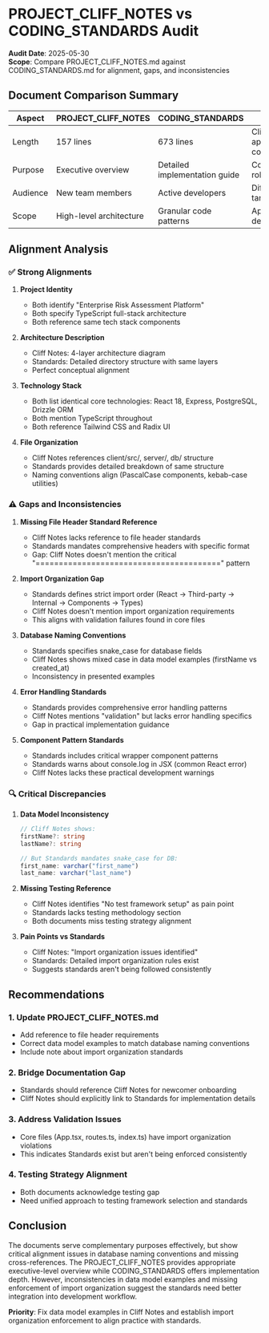 # PROJECT_CLIFF_NOTES vs CODING_STANDARDS Audit

**Audit Date**: 2025-05-30  
**Scope**: Compare PROJECT_CLIFF_NOTES.md against CODING_STANDARDS.md for alignment, gaps, and inconsistencies

## Document Comparison Summary

| Aspect | PROJECT_CLIFF_NOTES | CODING_STANDARDS | Status |
|--------|-------------------|------------------|---------|
| Length | 157 lines | 673 lines | Cliff Notes appropriately concise |
| Purpose | Executive overview | Detailed implementation guide | Complementary roles |
| Audience | New team members | Active developers | Different targets |
| Scope | High-level architecture | Granular code patterns | Appropriate depth |

## Alignment Analysis

### ✅ Strong Alignments

1. **Project Identity**
   - Both identify "Enterprise Risk Assessment Platform"
   - Both specify TypeScript full-stack architecture
   - Both reference same tech stack components

2. **Architecture Description**
   - Cliff Notes: 4-layer architecture diagram
   - Standards: Detailed directory structure with same layers
   - Perfect conceptual alignment

3. **Technology Stack**
   - Both list identical core technologies: React 18, Express, PostgreSQL, Drizzle ORM
   - Both mention TypeScript throughout
   - Both reference Tailwind CSS and Radix UI

4. **File Organization**
   - Cliff Notes references client/src/, server/, db/ structure
   - Standards provides detailed breakdown of same structure
   - Naming conventions align (PascalCase components, kebab-case utilities)

### ⚠️ Gaps and Inconsistencies

1. **Missing File Header Standard Reference**
   - Cliff Notes lacks reference to file header standards
   - Standards mandates comprehensive headers with specific format
   - Gap: Cliff Notes doesn't mention the critical "========================================" pattern

2. **Import Organization Gap**
   - Standards defines strict import order (React → Third-party → Internal → Components → Types)
   - Cliff Notes doesn't mention import organization requirements
   - This aligns with validation failures found in core files

3. **Database Naming Conventions**
   - Standards specifies snake_case for database fields
   - Cliff Notes shows mixed case in data model examples (firstName vs created_at)
   - Inconsistency in presented examples

4. **Error Handling Standards**
   - Standards provides comprehensive error handling patterns
   - Cliff Notes mentions "validation" but lacks error handling specifics
   - Gap in practical implementation guidance

5. **Component Pattern Standards**
   - Standards includes critical wrapper component patterns
   - Standards warns about console.log in JSX (common React error)
   - Cliff Notes lacks these practical development warnings

### 🔍 Critical Discrepancies

1. **Data Model Inconsistency**
   ```typescript
   // Cliff Notes shows:
   firstName?: string
   lastName?: string
   
   // But Standards mandates snake_case for DB:
   first_name: varchar("first_name")
   last_name: varchar("last_name")
   ```

2. **Missing Testing Reference**
   - Cliff Notes identifies "No test framework setup" as pain point
   - Standards lacks testing methodology section
   - Both documents miss testing strategy alignment

3. **Pain Points vs Standards**
   - Cliff Notes: "Import organization issues identified"
   - Standards: Detailed import organization rules exist
   - Suggests standards aren't being followed consistently

## Recommendations

### 1. Update PROJECT_CLIFF_NOTES.md
- Add reference to file header requirements
- Correct data model examples to match database naming conventions
- Include note about import organization standards

### 2. Bridge Documentation Gap
- Standards should reference Cliff Notes for newcomer onboarding
- Cliff Notes should explicitly link to Standards for implementation details

### 3. Address Validation Issues
- Core files (App.tsx, routes.ts, index.ts) have import organization violations
- This indicates Standards exist but aren't being enforced consistently

### 4. Testing Strategy Alignment
- Both documents acknowledge testing gap
- Need unified approach to testing framework selection and standards

## Conclusion

The documents serve complementary purposes effectively, but show critical alignment issues in database naming conventions and missing cross-references. The PROJECT_CLIFF_NOTES provides appropriate executive-level overview while CODING_STANDARDS offers implementation depth. However, inconsistencies in data model examples and missing enforcement of import organization suggest the standards need better integration into development workflow.

**Priority**: Fix data model examples in Cliff Notes and establish import organization enforcement to align practice with standards.